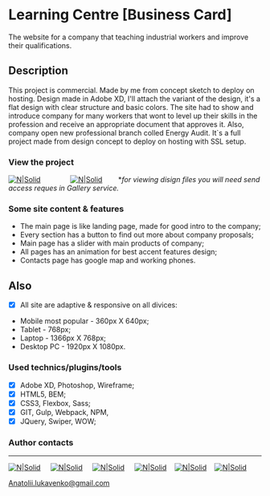 # Learning Centre [Business Card]

The website for a company that teaching industrial workers and improve their qualifications.

## Description

This project is commercial. Made by me from concept sketch to deploy on hosting. Design made in Adobe XD, I'll attach the variant of the design, it's a flat design with clear structure and basic colors. The site had to show and introduce company for many workers that wont to level up their skills in the profession and receive an appropriate document that approves it. Also, company open new professional branch colled Energy Audit. It`s a full project made from design concept to deploy on hosting with SSL setup.

### View the project

 [![N|Solid](https://i.ibb.co/PYJvq2x/design-button.png)](https://gallery.io/projects/MCHbtQVoQ2HCZSvTl_aeNqIh) &nbsp; &nbsp; &nbsp; &nbsp; &nbsp; &nbsp; &nbsp; [![N|Solid](https://i.ibb.co/47JrP8R/host-button.png)](https://loyts.com.ua/) &nbsp;&nbsp;&nbsp;&nbsp;&nbsp;&nbsp;
 **for viewing disign files you will need send access reques in Gallery service.*

### Some site content & features

- The main page is like landing page, made for good intro to the company;
- Every section has a button to find out more about company proposals;
- Main page has a slider with main products of company;
- All pages has an animation for best accent features design;
- Contacts page has google map and working phones.


## Also

- [x] All site are adaptive & responsive on all divices:
 - Mobile most popular - 360px X 640px;
 - Tablet - 768px;
 - Laptop - 1366px X 768px;
 - Desktop PC - 1920px X 1080px.

### Used technics/plugins/tools

- [x] Adobe XD, Photoshop, Wireframe;
- [x] HTML5, BEM;
- [x] CSS3, Flexbox, Sass; 
- [x] GIT, Gulp, Webpack, NPM, 
- [x] JQuery, Swiper, WOW;

### Author contacts
---
 [![N|Solid](https://image.ibb.co/kxmx5T/facebook_icon_2.png)](https://www.facebook.com/profile.php?id=100004768836692) &nbsp; &nbsp; [![N|Solid](https://image.ibb.co/gjgmzo/linkedin_icon_2.png)](https://www.linkedin.com/in/anatolii-lukavenko/) &nbsp; &nbsp; [![N|Solid](https://image.ibb.co/hsM8C8/cv_icon_2.png)](https://luancv.000webhostapp.com/) &nbsp; &nbsp; [![N|Solid](https://image.ibb.co/cw7UkT/mail_icon_2.png)](Anatolii.lukavenko@gmail.com)&nbsp; &nbsp; [![N|Solid](https://i.ibb.co/YLnMgNr/blog.png)](https://blogluan.000webhostapp.com/)&nbsp; &nbsp; [![N|Solid](https://i.ibb.co/K71YFpB/upwork.png)](https://www.upwork.com/o/profiles/users/_~0166e2e8e838bcaeff/)    


 Anatolii.lukavenko@gmail.com

